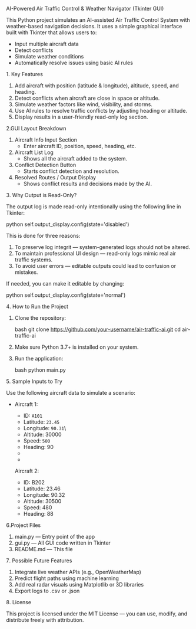 AI-Powered Air Traffic Control & Weather Navigator (Tkinter GUI)

This Python project simulates an AI-assisted Air Traffic Control System with weather-based navigation decisions. It uses a simple graphical interface built with   Tkinter that allows users to:
- Input multiple aircraft data
- Detect conflicts
- Simulate weather conditions
- Automatically resolve issues using basic AI rules

1️. Key Features

1. Add aircraft with position (latitude & longitude), altitude, speed, and heading.
2. Detect conflicts when aircraft are close in space or altitude.
3. Simulate weather factors like wind, visibility, and storms.
4. Use AI rules to resolve traffic conflicts by adjusting heading or altitude.
5. Display results in a user-friendly read-only log section.



 2️.GUI Layout Breakdown

1. Aircraft Info Input Section  
   - Enter aircraft ID, position, speed, heading, etc.
2. Aircraft List Log  
   - Shows all the aircraft added to the system.
3. Conflict Detection Button 
   - Starts conflict detection and resolution.
4. Resolved Routes / Output Display 
   - Shows conflict results and decisions made by the AI.



 3️. Why Output is Read-Only?

The output log is made read-only intentionally using the following line in Tkinter:

python
self.output_display.config(state='disabled')


This is done for three reasons:

1. To preserve log integrit — system-generated logs should not be altered.
2. To maintain professional UI design — read-only logs mimic real air traffic systems.
3. To avoid user errors — editable outputs could lead to confusion or mistakes.

If needed, you can make it editable by changing:

python
self.output_display.config(state='normal')




4️. How to Run the Project

1. Clone the repository:

   bash
   git clone https://github.com/your-username/air-traffic-ai.git
   cd air-traffic-ai
   

2. Make sure Python 3.7+ is installed on your system.

3. Run the application:

   bash
   python main.py
   



 5️. Sample Inputs to Try

Use the following aircraft data to simulate a scenario:

* Aircraft 1:

  * ID: `A101`
  * Latitude: `23.45`
  * Longitude: `90.31`\
  *  Altitude: 30000
  * Speed: `500`
  * Heading: 90
  *
  *

  Aircraft 2:

  * ID: B202
  * Latitude: 23.46
  * Longitude: 90.32
  * Altitude: 30500
  * Speed: 480
  * Heading: 88




 6️.Project Files

1. main.py — Entry point of the app
2. gui.py — All GUI code written in Tkinter
3. README.md — This file



 7️. Possible Future Features

1. Integrate live weather APIs (e.g., OpenWeatherMap)
2. Predict flight paths using machine learning
3. Add real radar visuals using Matplotlib or 3D libraries
4. Export logs to .csv or .json



 8️. License

This project is licensed under the MIT License — you can use, modify, and distribute freely with attribution.





